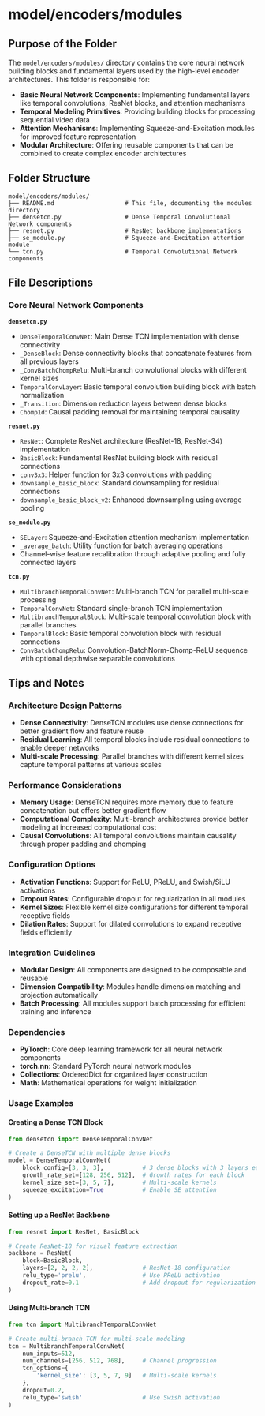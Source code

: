 # model/encoders/modules

## Purpose of the Folder

The `model/encoders/modules/` directory contains the core neural network building blocks and fundamental layers used by the high-level encoder architectures. This folder is responsible for:

- **Basic Neural Network Components**: Implementing fundamental layers like temporal convolutions, ResNet blocks, and attention mechanisms
- **Temporal Modeling Primitives**: Providing building blocks for processing sequential video data
- **Attention Mechanisms**: Implementing Squeeze-and-Excitation modules for improved feature representation
- **Modular Architecture**: Offering reusable components that can be combined to create complex encoder architectures

## Folder Structure

```
model/encoders/modules/
├── README.md                    # This file, documenting the modules directory
├── densetcn.py                  # Dense Temporal Convolutional Network components
├── resnet.py                    # ResNet backbone implementations
├── se_module.py                 # Squeeze-and-Excitation attention module
└── tcn.py                       # Temporal Convolutional Network components
```

## File Descriptions

### Core Neural Network Components

**`densetcn.py`**
- `DenseTemporalConvNet`: Main Dense TCN implementation with dense connectivity
- `_DenseBlock`: Dense connectivity blocks that concatenate features from all previous layers
- `_ConvBatchChompRelu`: Multi-branch convolutional blocks with different kernel sizes
- `TemporalConvLayer`: Basic temporal convolution building block with batch normalization
- `_Transition`: Dimension reduction layers between dense blocks
- `Chomp1d`: Causal padding removal for maintaining temporal causality

**`resnet.py`**
- `ResNet`: Complete ResNet architecture (ResNet-18, ResNet-34) implementation
- `BasicBlock`: Fundamental ResNet building block with residual connections
- `conv3x3`: Helper function for 3x3 convolutions with padding
- `downsample_basic_block`: Standard downsampling for residual connections
- `downsample_basic_block_v2`: Enhanced downsampling using average pooling

**`se_module.py`**
- `SELayer`: Squeeze-and-Excitation attention mechanism implementation
- `_average_batch`: Utility function for batch averaging operations
- Channel-wise feature recalibration through adaptive pooling and fully connected layers

**`tcn.py`**
- `MultibranchTemporalConvNet`: Multi-branch TCN for parallel multi-scale processing
- `TemporalConvNet`: Standard single-branch TCN implementation
- `MultibranchTemporalBlock`: Multi-scale temporal convolution block with parallel branches
- `TemporalBlock`: Basic temporal convolution block with residual connections
- `ConvBatchChompRelu`: Convolution-BatchNorm-Chomp-ReLU sequence with optional depthwise separable convolutions

## Tips and Notes

### Architecture Design Patterns
- **Dense Connectivity**: DenseTCN modules use dense connections for better gradient flow and feature reuse
- **Residual Learning**: All temporal blocks include residual connections to enable deeper networks
- **Multi-scale Processing**: Parallel branches with different kernel sizes capture temporal patterns at various scales

### Performance Considerations
- **Memory Usage**: DenseTCN requires more memory due to feature concatenation but offers better gradient flow
- **Computational Complexity**: Multi-branch architectures provide better modeling at increased computational cost
- **Causal Convolutions**: All temporal convolutions maintain causality through proper padding and chomping

### Configuration Options
- **Activation Functions**: Support for ReLU, PReLU, and Swish/SiLU activations
- **Dropout Rates**: Configurable dropout for regularization in all modules
- **Kernel Sizes**: Flexible kernel size configurations for different temporal receptive fields
- **Dilation Rates**: Support for dilated convolutions to expand receptive fields efficiently

### Integration Guidelines
- **Modular Design**: All components are designed to be composable and reusable
- **Dimension Compatibility**: Modules handle dimension matching and projection automatically
- **Batch Processing**: All modules support batch processing for efficient training and inference

### Dependencies
- **PyTorch**: Core deep learning framework for all neural network components
- **torch.nn**: Standard PyTorch neural network modules
- **Collections**: OrderedDict for organized layer construction
- **Math**: Mathematical operations for weight initialization

### Usage Examples

#### Creating a Dense TCN Block
```python
from densetcn import DenseTemporalConvNet

# Create a DenseTCN with multiple dense blocks
model = DenseTemporalConvNet(
    block_config=[3, 3, 3],           # 3 dense blocks with 3 layers each
    growth_rate_set=[128, 256, 512],  # Growth rates for each block
    kernel_size_set=[3, 5, 7],        # Multi-scale kernels
    squeeze_excitation=True           # Enable SE attention
)
```

#### Setting up a ResNet Backbone
```python
from resnet import ResNet, BasicBlock

# Create ResNet-18 for visual feature extraction
backbone = ResNet(
    block=BasicBlock,
    layers=[2, 2, 2, 2],              # ResNet-18 configuration
    relu_type='prelu',                # Use PReLU activation
    dropout_rate=0.1                  # Add dropout for regularization
)
```

#### Using Multi-branch TCN
```python
from tcn import MultibranchTemporalConvNet

# Create multi-branch TCN for multi-scale modeling
tcn = MultibranchTemporalConvNet(
    num_inputs=512,
    num_channels=[256, 512, 768],     # Channel progression
    tcn_options={
        'kernel_size': [3, 5, 7, 9]   # Multi-scale kernels
    },
    dropout=0.2,
    relu_type='swish'                 # Use Swish activation
)
```
